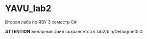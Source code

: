# YAVU_lab2
Вторая лаба по ЯВУ 3 семестр C#

****************ATTENTION****************
Бинарный файл сохраняется в lab2/bin/Debug/net5.0
